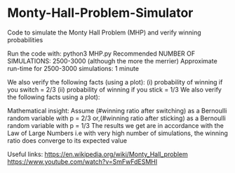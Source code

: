 # Monty-Hall-Problem-Simulator


Code to simulate the Monty Hall Problem (MHP) and verify winning probabilities
   
Run the code with: python3 MHP.py <NUMBER OF SIMULATIONS>
Recommended NUMBER OF SIMULATIONS: 2500-3000 (although the more the merrier)
Approximate run-time for 2500-3000 simulations: 1 minute

We also verify the following facts (using a plot):
(i) probability of winning if you switch = 2/3
(ii) probability of winning if you stick = 1/3
We also verify the following facts using a plot):

Mathematical insight:
Assume (#winning ratio after switching) as a Bernoulli random variable with p = 2/3
or,(#winning ratio after sticking) as a Bernoulli random variable with p = 1/3
The results we get are in accordance with the Law of Large Numbers 
i.e with very high number of simulations, the winning ratio does converge to its expected value
   
Useful links: 
https://en.wikipedia.org/wiki/Monty_Hall_problem
https://www.youtube.com/watch?v=SmFwFdESMHI
   
